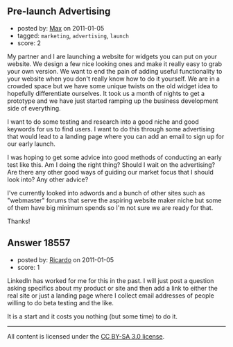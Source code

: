 ## Pre-launch Advertising

- posted by: [Max](https://stackexchange.com/users/-1/6357-max) on 2011-01-05
- tagged: `marketing`, `advertising`, `launch`
- score: 2

My partner and I are launching a website for widgets you can put on your website.  We design a few nice looking ones and make it really easy to grab your own version.  We want to end the pain of adding useful functionality to your website when you don't really know how to do it yourself.  We are in a crowded space but we have some unique twists on the old widget idea to hopefully differentiate ourselves.  It took us a month of nights to get a prototype and we have just started ramping up the business development side of everything.

I want to do some testing and research into a good niche and good keywords for us to find users.  I want to do this through some advertising that would lead to a landing page where you can add an email to sign up for our early launch.

I was hoping to get some advice into good methods of conducting an early test like this.  Am I doing the right thing?  Should I wait on the advertising?  Are there any other good ways of guiding our market focus that I should look into?  Any other advice?

I've currently looked into adwords and a bunch of other sites such as "webmaster" forums that serve the aspiring website maker niche but some of them have big minimum spends so I'm not sure we are ready for that.

Thanks! 




## Answer 18557

- posted by: [Ricardo](https://stackexchange.com/users/-1/42-ricardo) on 2011-01-05
- score: 1

LinkedIn has worked for me for this in the past. I will just post a question asking specifics about my product or site and then add a link to either the real site or just a landing page where I collect email addresses of people willing to do beta testing and the like. 

It is a start and it costs you nothing (but some time) to do it.



---

All content is licensed under the [CC BY-SA 3.0 license](https://creativecommons.org/licenses/by-sa/3.0/).
